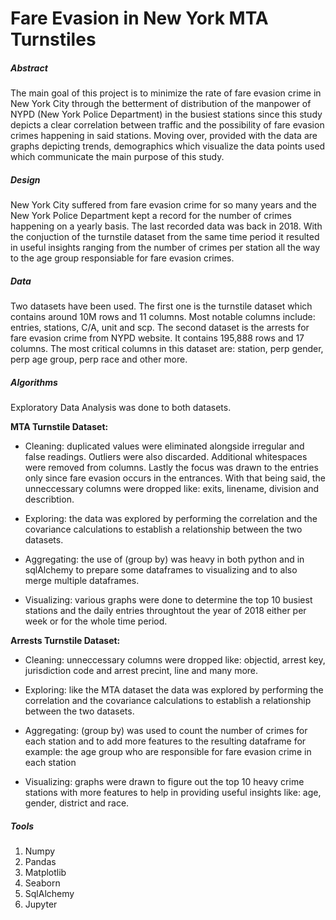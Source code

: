 # Fare Evasion in New York MTA Turnstiles


##### Abstract
The main goal of this project is to minimize the rate of fare evasion crime in New York City through the betterment of distribution of the manpower of NYPD (New York Police Department) in the busiest stations since this study depicts a clear correlation between traffic and the possibility of fare evasion crimes happening in said stations. Moving over, provided with the data are graphs depicting trends, demographics which visualize the data points used which communicate the main purpose of this study.

##### Design
New York City suffered from fare evasion crime for so many years and the New York Police Department kept a record for the number of crimes happening on a yearly basis. The last recorded data was back in 2018. With the conjuction of the turnstile dataset from the same time period it resulted in useful insights ranging from the number of crimes per station all the way to the age group responsiable for fare evasion crimes.

##### Data
Two datasets have been used. The first one is the turnstile dataset which contains around 10M rows and 11 columns. Most notable columns include: entries, stations, C/A, unit and scp. The second dataset is the arrests for fare evasion crime from NYPD website. It contains 195,888 rows and 17 columns. The most critical columns in this dataset are: station, perp gender, perp age group, perp race and other more.


##### Algorithms
 Exploratory Data Analysis was done to both datasets.
 
 **MTA Turnstile Dataset:**
  - Cleaning: duplicated values were eliminated alongside irregular and false readings. Outliers were also discarded. Additional whitespaces were removed from columns. Lastly the focus was drawn to the entries only since fare evasion occurs in the entrances. With that being said, the unneccessary columns were dropped like: exits, linename, division and describtion.
  
  - Exploring: the data was explored by performing the correlation and the covariance calculations to establish a relationship between the two datasets.
  - Aggregating: the use of (group by) was heavy in both python and in sqlAlchemy to prepare some dataframes to visualizing and to also merge multiple dataframes.
  - Visualizing: various graphs were done to determine the top 10 busiest stations and the daily entries throughtout the year of 2018 either per week or for the whole time period.

 **Arrests Turnstile Dataset:**
  - Cleaning: unneccessary columns were dropped like: objectid, arrest key, jurisdiction code and arrest precint, line and many more.
  
  - Exploring: like the MTA dataset the data was explored by performing the correlation and the covariance calculations to establish a relationship between the two datasets.
  - Aggregating: (group by) was used to count the number of crimes for each station and to add more features to the resulting dataframe for example: the age group who are responsible for fare evasion crime in each station
  - Visualizing:  graphs were drawn to figure out the top 10 heavy crime stations with more features to help in providing useful insights like: age, gender, district and race.

##### Tools
1. Numpy
2. Pandas
3. Matplotlib
4. Seaborn
5. SqlAlchemy
6. Jupyter



